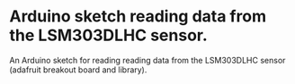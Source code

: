 # Arduino sketch reading data from the LSM303DLHC sensor.

An Arduino sketch for reading reading data from the LSM303DLHC sensor (adafruit
breakout board and library).